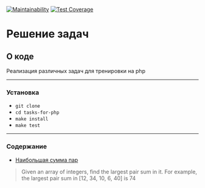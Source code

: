 [![Maintainability](https://api.codeclimate.com/v1/badges/4bc23e1aa3c6d87c39ef/maintainability)](https://codeclimate.com/github/yulia633/tasks-for-php/maintainability)
[![Test Coverage](https://api.codeclimate.com/v1/badges/4bc23e1aa3c6d87c39ef/test_coverage)](https://codeclimate.com/github/yulia633/tasks-for-php/test_coverage)

# Решение задач

## О коде

Реализация различных задач для тренировки на php

---

### Установка

* `git clone`
* `cd tasks-for-php`
* `make install`
* `make test`

---

### Содержание

* [Наибольшая сумма пар](src/LargestPairSum.php)
> Given an array of integers, find the largest pair sum in it. For example, the largest pair sum in [12, 34, 10, 6, 40] is 74